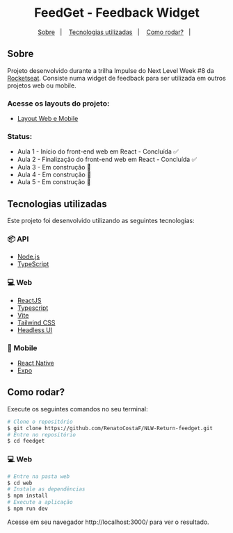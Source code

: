 
<h1 align="center">FeedGet - Feedback Widget</h1>


<p align="center">
  <a href="#sobre">Sobre</a>&nbsp;&nbsp;&nbsp;|&nbsp;&nbsp;&nbsp;
  <a href="#tecnologias-utilizadas">Tecnologias utilizadas</a>&nbsp;&nbsp;&nbsp;|&nbsp;&nbsp;&nbsp;
  <a href="#como-rodar">Como rodar?</a>&nbsp;&nbsp;&nbsp;|&nbsp;&nbsp;&nbsp;
</p>


## Sobre
Projeto desenvolvido durante a trilha Impulse do Next Level Week #8 da [Rocketseat](https://rocketseat.com.br/). Consiste numa widget de feedback para ser utilizada em outros projetos web ou mobile.

### Acesse os layouts do projeto:
- [Layout Web e Mobile](https://www.figma.com/community/file/1102912516166573468)


### Status:
- Aula 1 - Início do front-end web em React - Concluída ✅
- Aula 2 - Finalização do front-end web em React - Concluída ✅
- Aula 3 - Em construção 🚧
- Aula 4 - Em construção 🚧
- Aula 5 - Em construção 🚧

## Tecnologias utilizadas

Este projeto foi desenvolvido utilizando as seguintes tecnologias:

### 📦 API
- [Node.js](https://nodejs.org/en/)
- [TypeScript](https://www.typescriptlang.org/)

### 💻 Web
- [ReactJS](https://reactjs.org/)
- [Typescript](https://www.typescriptlang.org/)
- [Vite](https://vitejs.dev/)
- [Tailwind CSS](https://tailwindcss.com/)
- [Headless UI](https://headlessui.dev/)

### 📱 Mobile
- [React Native](https://reactnative.dev/)
- [Expo](https://expo.dev/)

## Como rodar?

Execute os seguintes comandos no seu terminal:

```bash
# Clone o repositório
$ git clone https://github.com/RenatoCostaF/NLW-Return-feedget.git
# Entre no repositório
$ cd feedget
```

<!-- ### 📦 API
```bash
# Entre na pasta do backend
$ cd backend
# Faça uma copia do arquivo `.env.example` para `.env` e preencha com as suas credenciais do GitHub
$ cp .env.example .env
# Instale as dependências
$ yarn
# Execute as migrations
$ yarn prisma migrate dev
# Inicie o servidor
$ yarn dev
```
Acesse a API em http://localhost:4000 -->

### 💻 Web

```bash
# Entre na pasta web
$ cd web
# Instale as dependências
$ npm install
# Execute a aplicação
$ npm run dev
```
Acesse em seu navegador http://localhost:3000/ para ver o resultado.

<!-- ### 📱 Mobile
> Para utilizar o servidor com a aplicação mobile, é necessário criar uma conta no [Expo](https://expo.dev/), criar um projeto com o nome `nlwheatapp` e colocar https://auth.expo.io/@[seu-user]/nlwheatapp nos campos "Homepage URL" e "Authorization callback URL" do seu OAuth App
```bash
# Entre na pasta mobile
$ cd mobile
# Instale as dependências
$ yarn
# Execute a aplicação
$ expo start
```
Para ver o resultado da versão mobile você precisa de um smartphone com o aplicativo [Expo](https://play.google.com/store/apps/details?id=host.exp.exponent) instalado ou um emulador android/ios.
Depois de executar a aplicação, leia o QRCode pelo aplicativo. -->


